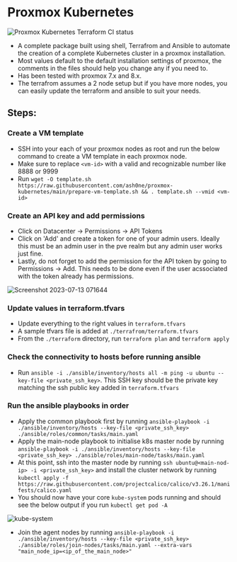 # Proxmox Kubernetes

![Proxmox Kubernetes Terraform CI status](https://github.com/ash0ne/proxmox-kubernetes/actions/workflows/ci.yml/badge.svg)

- A complete package built using shell, Terrafrom and Ansible to automate the creation of a complete Kubernetes cluster in a proxmox installation.
- Most values default to the default installation settings of proxmox, the comments in the files should help you change any if you need to.
- Has been tested with proxmox 7.x and 8.x.
- The terrafrom assumes a 2 node setup but if you have more nodes, you can easily update the terraform and ansible to suit your needs.

## Steps:

### Create a VM template
- SSH into your each of your proxmox nodes as root and run the below command to create a VM template in each proxmox node.
- Make sure to replace `<vm-id>` with a valid and recognizable number like 8888 or 9999
- Run  `wget -O template.sh https://raw.githubusercontent.com/ash0ne/proxmox-kubernetes/main/prepare-vm-template.sh && . template.sh --vmid <vm-id>`

### Create an API key and add permissions
- Click on Datacenter -> Permissions -> API Tokens
- Click on 'Add' and create a token for one of your admin users. Ideally this must be an admin user in the pve realm but any admin user works just fine.
- Lastly, do not forget to add the permission for the API token by going to Permissions -> Add. This needs to be done even if the user acssociated with the token already has permissions.
  
 ![Screenshot 2023-07-13 071644](https://github.com/ash0ne/proxmox-kubernetes/assets/136186619/3b3def4e-e759-4185-8e2b-7d5846d11f97)

### Update values in terraform.tfvars
- Update everything to the right values in `terraform.tfvars`
- A sample tfvars file is added at `./terrafrom/terraform.tfvars`
- From the `./terraform` directory, run `terraform plan` and `terraform apply`

### Check the connectivity to hosts before running ansible
- Run `ansible -i ./ansible/inventory/hosts all -m ping -u ubuntu --key-file <private_ssh_key>`. This SSH key should be the private key matching the ssh public key added in `terraform.tfvars`

### Run the ansible playbooks in order
- Apply the common playbook first by running `ansible-playbook -i ./ansible/inventory/hosts --key-file <private_ssh_key> ./ansible/roles/common/tasks/main.yaml`
- Apply the main-node playbook to initialise k8s master node by running `ansible-playbook -i ./ansible/inventory/hosts --key-file <private_ssh_key> ./ansible/roles/main-node/tasks/main.yaml`
- At this point, ssh into the master node by running `ssh ubuntu@<main-nod-ip> -i <private_ssh_key>` and install the cluster network by running `kubectl apply -f https://raw.githubusercontent.com/projectcalico/calico/v3.26.1/manifests/calico.yaml`
- You should now have your core `kube-system` pods running and should see the below output if you run `kubectl get pod -A`

 ![kube-system](https://github.com/ash0ne/proxmox-kubernetes/assets/136186619/dfcb5737-827b-4379-988a-c828a425d6e6)

- Join the agent nodes by running  `ansible-playbook -i ./ansible/inventory/hosts --key-file <private_ssh_key> ./ansible/roles/join-nodes/tasks/main.yaml --extra-vars "main_node_ip=<ip_of_the_main_node>"`
